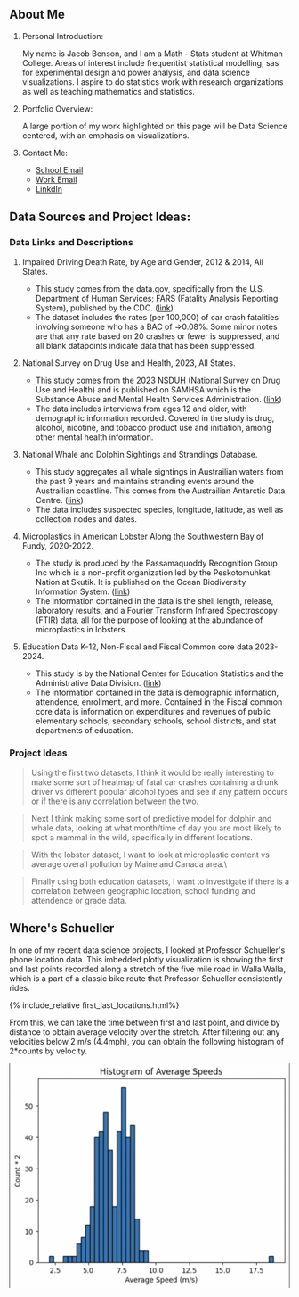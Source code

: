 ## About Me 
1. Personal Introduction:

    My name is Jacob Benson, and I am a Math - Stats student at Whitman College. Areas of interest include frequentist statistical modelling, sas for experimental design and power analysis, and data science visualizations. I aspire to do statistics work with research organizations as well as teaching mathematics and statistics. 

2. Portfolio Overview:

    A large portion of my work highlighted on this page will be Data Science centered, with an emphasis on visualizations.

3. Contact Me:

   - [School Email](bensonj@whitman.edu)
   - [Work Email](jbenson2470@gmail.com)
   - [LinkdIn](www.linkedin.com/in/jacob-benson-39b3b3339)

## Data Sources and Project Ideas:

### Data Links and Descriptions

1. Impaired Driving Death Rate, by Age and Gender, 2012 & 2014, All States.
    - This study comes from the data.gov, specifically from the U.S. Department of Human Services; FARS (Fatality Analysis Reporting System), published by the CDC. ([link](https://catalog.data.gov/dataset/impaired-driving-death-rate-by-age-and-gender-2012-2014-all-states))
    - The dataset includes the rates (per 100,000) of car crash fatalities involving someone who has a BAC of =>0.08%. Some minor notes are that any rate based on 20 crashes or fewer is suppressed, and all blank datapoints indicate data that has been suppressed. 

  
2. National Survey on Drug Use and Health, 2023, All States.
    - This study comes from the 2023 NSDUH (National Survey on Drug Use and Health) and is published on SAMHSA which is the Substance Abuse and Mental Health Services Administration. ([link](https://www.samhsa.gov/data/report/2023-nsduh-detailed-tables))
    - The data includes interviews from ages 12 and older, with demographic information recorded. Covered in the study is drug, alcohol, nicotine, and tobacco product use and initiation, among other mental health information.
    
    
3. National Whale and Dolphin Sightings and Strandings Database.
    - This study aggregates all whale sightings in Austrailian waters from the past 9 years and maintains stranding events around the Austrailian coastline. This comes from the Austrailian Antarctic Data Centre. ([link](https://obis.org/dataset/0b91d8f6-a50e-44e4-b313-0df7f91f7483))
    - The data includes suspected species, longitude, latitude, as well as collection nodes and dates. 


4. Microplastics in American Lobster Along the Southwestern Bay of Fundy, 2020-2022.
    - The study is produced by the Passamaquoddy Recognition Group Inc which is a non-profit organization led by the Peskotomuhkati Nation at Skutik. It is published on the Ocean Biodiversity Information System. ([link](https://obis.org/dataset/d13d69ac-1ecf-4df0-ac3d-7c767a47abe2))
    - The information contained in the data is the shell length, release, laboratory results, and a Fourier Transform Infrared Spectroscopy (FTIR) data, all for the purpose of looking at the abundance of microplastics in lobsters. 


5. Education Data K-12, Non-Fiscal and Fiscal Common core data 2023-2024.
    - This study is by the National Center for Education Statistics and the Administrative Data Division. ([link](https://nces.ed.gov/admindata/))
    - The information contained in the data is demographic information, attendence, enrollment, and more. Contained in the Fiscal common core data is information on expenditures and revenues of public elementary schools, secondary schools, school districts, and stat departments of education.


### Project Ideas

> Using the first two datasets, I think it would be really interesting to make some sort of heatmap of fatal car crashes containing a drunk driver vs different popular alcohol types and see if any pattern occurs or if there is any correlation between the two.

> Next I think making some sort of predictive model for dolphin and whale data, looking at what month/time of day you are most likely to spot a mammal in the wild, specifically in different locations.

> With the lobster dataset, I want to look at microplastic content vs  average overall pollution by Maine and Canada area.\

> Finally using both education datasets, I want to investigate if there is a correlation between geographic location, school funding and attendence or grade data. 

## Where's Schueller

In one of my recent data science projects, I looked at Professor Schueller's phone location data. This imbedded plotly visualization is showing the first and last points recorded along a stretch of the five mile road in Walla Walla, which is a part of a classic bike route that Professor Schueller consistently rides. 

{% include_relative first_last_locations.html%}

From this, we can take the time between first and last point, and divide by distance to obtain average velocity over the stretch. After filtering out any velocities below 2 m/s (4.4mph), you can obtain the following histogram of 2*counts by velocity. 



![Count Histograms](Histogram.png)

